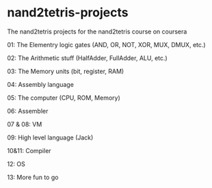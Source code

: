 # nand2tetris-projects
The nand2tetris projects for the nand2tetris course on coursera

01:
	The Elementry logic gates (AND, OR, NOT, XOR, MUX, DMUX, etc.)
	
02:
	The Arithmetic stuff (HalfAdder, FullAdder, ALU, etc.)
	
03:
	The Memory units (bit, register, RAM)
	
04:
	Assembly language
	
05:
	The computer (CPU, ROM, Memory)
	
06:
	Assembler
	
07 & 08:
	VM
	
09:
	High level language (Jack)
	
10&11:
	Compiler
	
12:
	OS
	
13:
	More fun to go
